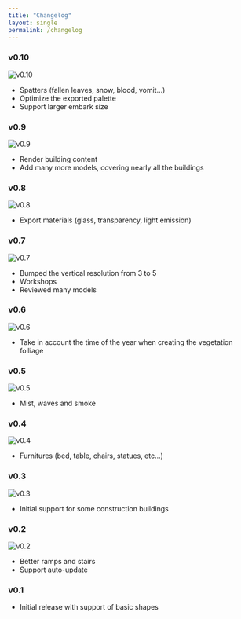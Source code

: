 ```yaml
---
title: "Changelog"
layout: single
permalink: /changelog
---
```


### v0.10

![v0.10](/assets/changelog/v0.10.png)

- Spatters (fallen leaves, snow, blood, vomit...)
- Optimize the exported palette
- Support larger embark size

### v0.9

![v0.9](/assets/changelog/v0.9.png)

- Render building content
- Add many more models, covering nearly all the buildings

### v0.8

![v0.8](/assets/changelog/v0.8.png)

- Export materials (glass, transparency, light emission)

### v0.7

![v0.7](/assets/changelog/v0.7.png)

- Bumped the vertical resolution from 3 to 5
- Workshops
- Reviewed many models

### v0.6

![v0.6](/assets/changelog/v0.6.png)

- Take in account the time of the year when creating the vegetation folliage

### v0.5

![v0.5](/assets/changelog/v0.5.png)

- Mist, waves and smoke

### v0.4

![v0.4](/assets/changelog/v0.4.png)

- Furnitures (bed, table, chairs, statues, etc...)

### v0.3

![v0.3](/assets/changelog/v0.3.png)

- Initial support for some construction buildings

### v0.2

![v0.2](/assets/changelog/v0.2.png)

- Better ramps and stairs
- Support auto-update

### v0.1

- Initial release with support of basic shapes
